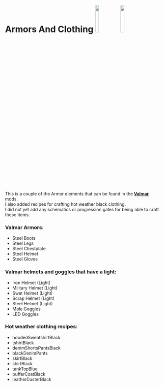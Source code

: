 <!--Read this in github to have all the visuals and formatting: https://github.com/manux32/7dtdSdxMods/tree/master/Manux_ArmorsAndClothing-->
# Armors And Clothing <a href="#"><img src="https://manux32.github.io/7dtd_miscImages/armors_icon.png" width="15%" height="15%"></a> <a href="#"><img src="https://manux32.github.io/7dtd_miscImages/clothing_icon.png" width="15%" height="15%"></a>  
This is a couple of the Armor elements that can be found in the [**Valmar**](https://7daystodie.com/forums/showthread.php?32219-Valmar-s-Mod-Collection) mods.  
I also added recipes for crafting hot weather black clothing.  
I did not yet add any schematics or progression gates for being able to craft these items.

### Valmar Armors:
- Steel Boots
- Steel Legs
- Steel Chestplate
- Steel Helmet
- Steel Gloves

### Valmar helmets and goggles that have a light:
- Iron Helmet (Light)
- Military Helmet (Light)
- Swat Helmet (Light)
- Scrap Helmet (Light)
- Steel Helmet (Light)
- Mole Goggles
- LED Goggles

### Hot weather clothing recipes:
- hoodedSweatshirtBlack
- tshirtBlack
- denimShortsPantsBlack
- blackDenimPants
- skirtBlack
- shirtBlack
- tankTopBlue
- pufferCoatBlack
- leatherDusterBlack

	
